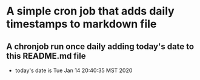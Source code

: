 A simple cron job that adds daily timestamps to markdown file
============================================================
## A chronjob run once daily adding today's date to this README.md file
* today's date is Tue Jan 14 20:40:35 MST 2020
